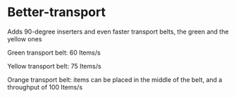 # Better-transport
Adds 90-degree inserters and even faster transport belts, the green and the yellow ones

Green transport belt: 60 Items/s

Yellow transport belt: 75 Items/s

Orange transport belt: items can be placed in the middle of the belt, and a throughput of 100 Items/s
